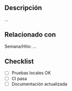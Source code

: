 ## Descripción
…

## Relacionado con
Semana/Hito: …

## Checklist
- [ ] Pruebas locales OK
- [ ] CI pasa
- [ ] Documentación actualizada
